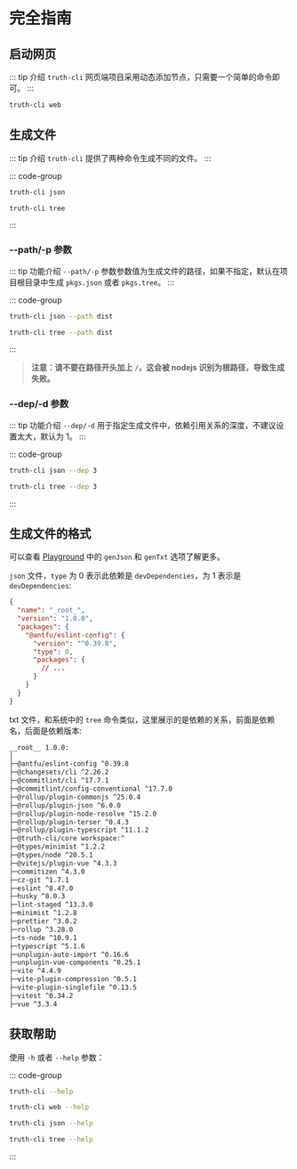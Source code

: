 # 完全指南

## 启动网页

::: tip 介绍
`truth-cli` 网页端项目采用动态添加节点，只需要一个简单的命令即可。
:::

```bash
truth-cli web
```

## 生成文件

::: tip 介绍
`truth-cli` 提供了两种命令生成不同的文件。
:::

::: code-group
```bash [json]
truth-cli json
```
```bash [tree]
truth-cli tree
```
:::

### --path/-p 参数

::: tip 功能介绍
`--path/-p` 参数参数值为生成文件的路径，如果不指定，默认在项目根目录中生成 `pkgs.json` 或者 `pkgs.tree`。
:::

::: code-group
```bash [json]
truth-cli json --path dist
```
```bash [tree]
truth-cli tree --path dist
```
:::

> **注意：请不要在路径开头加上 `/`，这会被 nodejs 识别为根路径，导致生成失败。**


### --dep/-d 参数

::: tip 功能介绍
`--dep/-d` 用于指定生成文件中，依赖引用关系的深度，不建议设置太大，默认为 1。
:::

::: code-group
```bash [json]
truth-cli json --dep 3
```
```bash [tree]
truth-cli tree --dep 3
```
:::

## 生成文件的格式

可以查看 [Playground](https://truth-cli-playground.vercel.app/) 中的 `genJson` 和 `genTxt` 选项了解更多。

`json` 文件，`type` 为 0 表示此依赖是 `devDependencies`，为 1 表示是 `devDependencies`:

```json
{
  "name": "_root_",
  "version": "1.0.0",
  "packages": {
    "@antfu/eslint-config": {
      "version": "^0.39.8",
      "type": 0,
      "packages": {
        // ...
      }
    }
  }
}
```

txt 文件，和系统中的 `tree` 命令类似，这里展示的是依赖的关系，前面是依赖名，后面是依赖版本:

```txt
__root__ 1.0.0:
│
├─@antfu/eslint-config ^0.39.8
├─@changesets/cli ^2.26.2
├─@commitlint/cli ^17.7.1
├─@commitlint/config-conventional ^17.7.0
├─@rollup/plugin-commonjs ^25.0.4
├─@rollup/plugin-json ^6.0.0
├─@rollup/plugin-node-resolve ^15.2.0
├─@rollup/plugin-terser ^0.4.3
├─@rollup/plugin-typescript ^11.1.2
├─@truth-cli/core workspace:^
├─@types/minimist ^1.2.2
├─@types/node ^20.5.1
├─@vitejs/plugin-vue ^4.3.3
├─commitizen ^4.3.0
├─cz-git ^1.7.1
├─eslint ^8.47.0
├─husky ^8.0.3
├─lint-staged ^13.3.0
├─minimist ^1.2.8
├─prettier ^3.0.2
├─rollup ^3.28.0
├─ts-node ^10.9.1
├─typescript ^5.1.6
├─unplugin-auto-import ^0.16.6
├─unplugin-vue-components ^0.25.1
├─vite ^4.4.9
├─vite-plugin-compression ^0.5.1
├─vite-plugin-singlefile ^0.13.5
├─vitest ^0.34.2
├─vue ^3.3.4
```

## 获取帮助

使用 `-h` 或者 `--help` 参数：

::: code-group
```bash [-]
truth-cli --help
```
```bash [web]
truth-cli web --help
```
```bash [json]
truth-cli json --help
```
```bash [tree]
truth-cli tree --help
```
:::